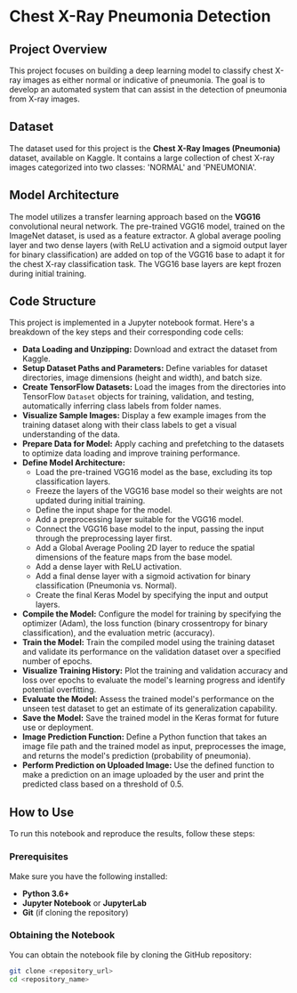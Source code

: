 
# Chest X-Ray Pneumonia Detection

## Project Overview
This project focuses on building a deep learning model to classify chest X-ray images as either normal or indicative of pneumonia. The goal is to develop an automated system that can assist in the detection of pneumonia from X-ray images.

## Dataset
The dataset used for this project is the **Chest X-Ray Images (Pneumonia)** dataset, available on Kaggle. It contains a large collection of chest X-ray images categorized into two classes: 'NORMAL' and 'PNEUMONIA'.

## Model Architecture
The model utilizes a transfer learning approach based on the **VGG16** convolutional neural network. The pre-trained VGG16 model, trained on the ImageNet dataset, is used as a feature extractor. A global average pooling layer and two dense layers (with ReLU activation and a sigmoid output layer for binary classification) are added on top of the VGG16 base to adapt it for the chest X-ray classification task. The VGG16 base layers are kept frozen during initial training.

## Code Structure
This project is implemented in a Jupyter notebook format. Here's a breakdown of the key steps and their corresponding code cells:

*   **Data Loading and Unzipping:** Download and extract the dataset from Kaggle.
*   **Setup Dataset Paths and Parameters:** Define variables for dataset directories, image dimensions (height and width), and batch size.
*   **Create TensorFlow Datasets:** Load the images from the directories into TensorFlow `Dataset` objects for training, validation, and testing, automatically inferring class labels from folder names.
*   **Visualize Sample Images:** Display a few example images from the training dataset along with their class labels to get a visual understanding of the data.
*   **Prepare Data for Model:** Apply caching and prefetching to the datasets to optimize data loading and improve training performance.
*   **Define Model Architecture:**
    *   Load the pre-trained VGG16 model as the base, excluding its top classification layers.
    *   Freeze the layers of the VGG16 base model so their weights are not updated during initial training.
    *   Define the input shape for the model.
    *   Add a preprocessing layer suitable for the VGG16 model.
    *   Connect the VGG16 base model to the input, passing the input through the preprocessing layer first.
    *   Add a Global Average Pooling 2D layer to reduce the spatial dimensions of the feature maps from the base model.
    *   Add a dense layer with ReLU activation.
    *   Add a final dense layer with a sigmoid activation for binary classification (Pneumonia vs. Normal).
    *   Create the final Keras Model by specifying the input and output layers.
*   **Compile the Model:** Configure the model for training by specifying the optimizer (Adam), the loss function (binary crossentropy for binary classification), and the evaluation metric (accuracy).
*   **Train the Model:** Train the compiled model using the training dataset and validate its performance on the validation dataset over a specified number of epochs.
*   **Visualize Training History:** Plot the training and validation accuracy and loss over epochs to evaluate the model's learning progress and identify potential overfitting.
*   **Evaluate the Model:** Assess the trained model's performance on the unseen test dataset to get an estimate of its generalization capability.
*   **Save the Model:** Save the trained model in the Keras format for future use or deployment.
*   **Image Prediction Function:** Define a Python function that takes an image file path and the trained model as input, preprocesses the image, and returns the model's prediction (probability of pneumonia).
*   **Perform Prediction on Uploaded Image:** Use the defined function to make a prediction on an image uploaded by the user and print the predicted class based on a threshold of 0.5.

## How to Use

To run this notebook and reproduce the results, follow these steps:

### Prerequisites

Make sure you have the following installed:

*   **Python 3.6+**
*   **Jupyter Notebook** or **JupyterLab**
*   **Git** (if cloning the repository)

### Obtaining the Notebook

You can obtain the notebook file by cloning the GitHub repository:

```bash
git clone <repository_url>
cd <repository_name>
